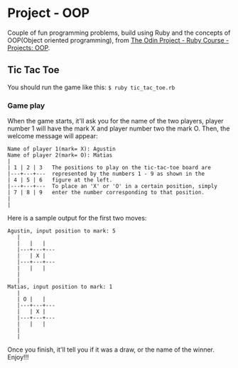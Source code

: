 #  Project - OOP

Couple of fun programming problems, build using Ruby and the concepts of OOP(Object oriented programming), from [The Odin Project - Ruby Course - Projects: OOP](http://www.theodinproject.com/ruby-programming/oop).

## Tic Tac Toe

You should run the game like this: `$ ruby tic_tac_toe.rb `

### Game play

When the game starts, it'll ask you for the name of the two players, player number 1 will have the mark X and player number two the mark O.
Then, the welcome message will appear: 
```
Name of player 1(mark= X): Agustin
Name of player 2(mark= O): Matias
|
| 1 | 2 | 3   The positions to play on the tic-tac-toe board are
|---+---+---  represented by the numbers 1 - 9 as shown in the
| 4 | 5 | 6   figure at the left.
|---+---+---  To place an 'X' or 'O' in a certain position, simply
| 7 | 8 | 9   enter the number corresponding to that position.
|
|
```

Here is a sample output for the first two moves:
```
Agustin, input position to mark: 5
   |
   |   |   |
   |---+---+---
   |   | X |
   |---+---+---
   |   |   |
   |
   |
Matias, input position to mark: 1
   |
   | O |   |
   |---+---+---
   |   | X |
   |---+---+---
   |   |   |
   |
   |
```

Once you finish, it'll tell you if it was a draw, or the name of the winner. Enjoy!!!
